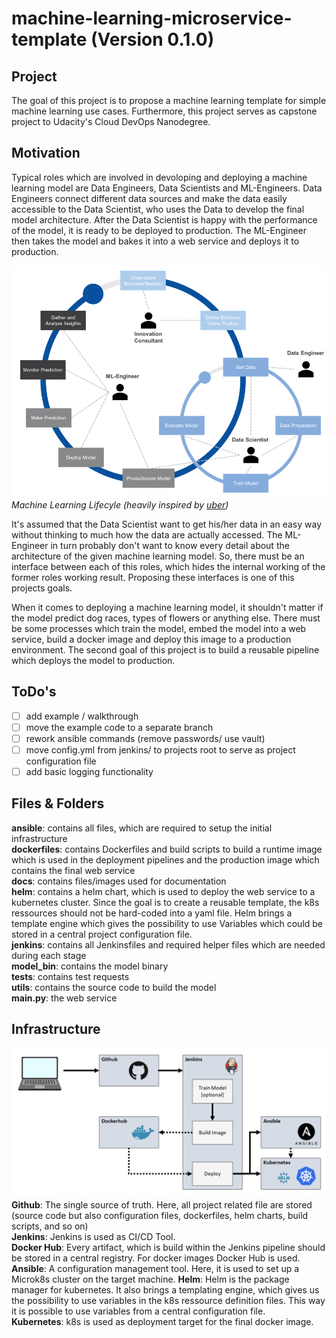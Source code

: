 # machine-learning-microservice-template (Version 0.1.0)

## Project
The goal of this project is to propose a machine learning template for simple machine learning use cases.
Furthermore, this project serves as capstone project to Udacity's Cloud DevOps Nanodegree.

## Motivation
Typical roles which are involved in devoloping and deploying a machine learning model are Data Engineers, Data Scientists and ML-Engineers.
Data Engineers connect different data sources and make the data easily accessible to the Data Scientist, who uses the Data to develop the final model architecture. After the Data Scientist is happy with the performance of the model, it is ready to be deployed to production. The ML-Engineer then takes the model and bakes it into a web service and deploys it to production.  

![alt text](docs/ml-lifecycle.png "Machine Learning Lifecycle")  
*Machine Learning Lifecyle (heavily inspired by [uber](https://mc.ai/doing-machine-learning-the-uber-way-five-lessons-from-the-first-three-years-of-michelangelo/))*

It's assumed that the Data Scientist want to get his/her data in an easy way without thinking to much how the data are actually accessed.
The ML-Engineer in turn probably don't want to know every detail about the architecture of the given machine learning model.
So, there must be an interface between each of this roles, which hides the internal working of the former roles working result.
Proposing these interfaces is one of this projects goals.

When it comes to deploying a machine learning model, it shouldn't matter if the model predict dog races, types of flowers or anything else. There must be some processes which train the model, embed the model into a web service, build a docker image and deploy this image to a production environment.
The second goal of this project is to build a reusable pipeline which deploys the model to production.

## ToDo's
- [ ] add example / walkthrough
- [ ] move the example code to a separate branch
- [ ] rework ansible commands (remove passwords/ use vault)
- [ ] move config.yml from jenkins/ to projects root to serve as project configuration file
- [ ] add basic logging functionality

## Files & Folders
**ansible**: contains all files, which are required to setup the initial infrastructure  
**dockerfiles**: contains Dockerfiles and build scripts to build a runtime image which is used in the deployment pipelines and the production image which  contains the final web service  
**docs**: contains files/images used for documentation  
**helm**: contains a helm chart, which is used to deploy the web service to a kubernetes cluster. Since the goal is to create a reusable template, the k8s ressources should not be hard-coded into a yaml file. Helm brings a template engine which gives the possibility to use Variables which could be stored in a central project configuration file.  
**jenkins**: contains all Jenkinsfiles and required helper files which are needed during each stage  
**model_bin**: contains the model binary  
**tests**: contains test requests  
**utils**: contains the source code to build the model  
**main.py**: the web service  

## Infrastructure
![alt text](docs/ml-template-project-architecture.png "Infrastructure Setup")  
**Github**: The single source of truth. Here, all project related file are stored (source code but also configuration files, dockerfiles, helm charts, build scripts, and so on)  
**Jenkins**: Jenkins is used as CI/CD Tool.  
**Docker Hub**: Every artifact, which is build within the Jenkins pipeline should be stored in a central registry. For docker images Docker Hub is used.  
**Ansible**: A configuration management tool. Here, it is used to set up a Microk8s cluster on the target machine.
**Helm**: Helm is the package manager for kubernetes. It also brings a templating engine, which gives us the possibility to use variables in the k8s ressource definition files. This way it is possible to use variables from a central configuration file.    
**Kubernetes**: k8s is used as deployment target for the final docker image.  
